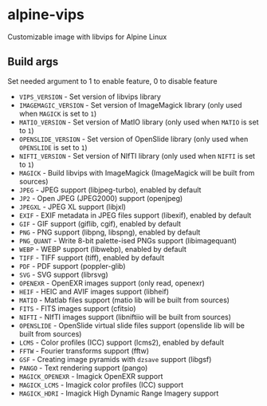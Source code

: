 # alpine-vips
Customizable image with libvips for Alpine Linux

## Build args
Set needed argument to 1 to enable feature, 0 to disable feature

* `VIPS_VERSION` - Set version of libvips library
* `IMAGEMAGIC_VERSION` - Set version of ImageMagick library (only used when `MAGICK` is set to `1`)
* `MATIO_VERSION` - Set version of MatIO library (only used when `MATIO` is set to `1`)
* `OPENSLIDE_VERSION` - Set version of OpenSlide library (only used when `OPENSLIDE` is set to `1`)
* `NIFTI_VERSION` - Set version of NIfTI library (only used when `NIFTI` is set to `1`)
* `MAGICK` - Build libvips with ImageMagick (ImageMagick will be built from sources)
* `JPEG` - JPEG support (libjpeg-turbo), enabled by default
* `JP2` - Open JPEG (JPEG2000) support (openjpeg)
* `JPEGXL` - JPEG XL support (libjxl)
* `EXIF` - EXIF metadata in JPEG files support (libexif), enabled by default
* `GIF` - GIF support (giflib, cgif), enabled by default
* `PNG` - PNG support (libpng, libspng), enabled by default
* `PNG_QUANT` - Write 8-bit palette-ised PNGs support (libimagequant)
* `WEBP` - WEBP support (libwebp), enabled by default
* `TIFF` - TIFF support (tiff), enabled by default
* `PDF` - PDF support (poppler-glib)
* `SVG` - SVG support (librsvg)
* `OPENEXR` - OpenEXR images support (only read, openexr)
* `HEIF` - HEIC and AVIF images support (libheif)
* `MATIO` - Matlab files support (matio lib will be built from sources)
* `FITS` - FITS images support (cfitsio)
* `NIFTI` - NIfTI images support (libniftiio will be built from sources)
* `OPENSLIDE` -  OpenSlide virtual slide files support (openslide lib will be built from sources)
* `LCMS` - Color profiles (ICC) support (lcms2), enabled by default
* `FFTW` - Fourier transforms support (fftw)
* `GSF` - Creating image pyramids with `dzsave` support (libgsf)
* `PANGO` - Text rendering support (pango)
* `MAGICK_OPENEXR` - Imagick OpenEXR support
* `MAGICK_LCMS` - Imagick color profiles (ICC) support
* `MAGICK_HDRI` - Imagick High Dynamic Range Imagery support

